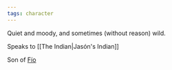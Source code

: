 ```yaml
---
tags: character
---
```

Quiet and moody, and sometimes (without reason) wild.

Speaks to [[The Indian|Jasón's Indian]]

Son of [Fío](/Fío)